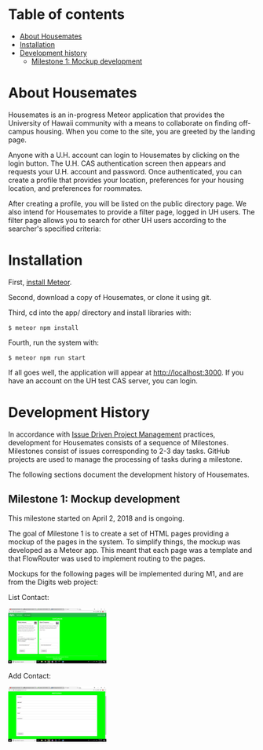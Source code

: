 # Table of contents

* [About Housemates](#about-housemates)
* [Installation](#installation)
* [Development history](#development-history)
  * [Milestone 1: Mockup development](#milestone-1-mockup-development)

# About Housemates

Housemates is an in-progress Meteor application that provides the University of Hawaii community with a means to collaborate on finding off-campus housing. When you come to the site, you are greeted by the landing page.

Anyone with a U.H. account can login to Housemates by clicking on the login button. The U.H. CAS authentication screen then appears and requests your U.H. account and password. Once authenticated, you can create a profile that provides your location, preferences for your housing location, and preferences for roommates.

After creating a profile, you will be listed on the public directory page. We also intend for Housemates to provide a filter page, logged in UH users. The filter page allows you to search for other UH users according to the searcher's specified criteria:

# Installation

First, [install Meteor](https://www.meteor.com/install).

Second, download a copy of Housemates, or clone it using git.
  
Third, cd into the app/ directory and install libraries with:

```
$ meteor npm install
```

Fourth, run the system with:

```
$ meteor npm run start
```

If all goes well, the application will appear at [http://localhost:3000](http://localhost:3000). If you have an account on the UH test CAS server, you can login.  

# Development History

In accordance with [Issue Driven Project Management](http://courses.ics.hawaii.edu/ics314f16/modules/project-management/) practices, development for Housemates consists of a sequence of Milestones. Milestones consist of issues corresponding to 2-3 day tasks. GitHub projects are used to manage the processing of tasks during a milestone.  

The following sections document the development history of Housemates.

## Milestone 1: Mockup development

This milestone started on April 2, 2018 and is ongoing.

The goal of Milestone 1 is to create a set of HTML pages providing a mockup of the pages in the system. To simplify things, the mockup was developed as a Meteor app. This meant that each page was a template and that FlowRouter was used to implement routing to the pages. 

Mockups for the following pages will be implemented during M1, and are from the Digits web project:

List Contact:

<img width="200px" src="images/ListContact.png"/>

Add Contact:

<img width="200px" src="images/AddContact.png"/>
